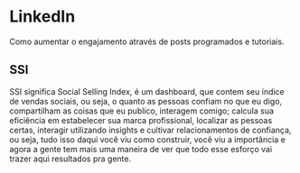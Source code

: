 # LinkedIn

Como aumentar o engajamento através de posts programados e tutoriais.
## SSI
SSI significa Social Selling Index, é um dashboard, que contem seu índice de vendas sociais,
ou seja, o quanto as pessoas confiam no que eu digo, compartilham as coisas que eu publico,
interagem comigo; calcula sua eficiência em estabelecer sua marca profissional,
localizar as pessoas certas, interagir utilizando insights e cultivar relacionamentos de
confiança, ou seja, tudo isso daqui você viu como construir, você viu a importância e agora
a gente tem mais uma maneira de ver que todo esse esforço vai trazer aqui resultados pra gente.
